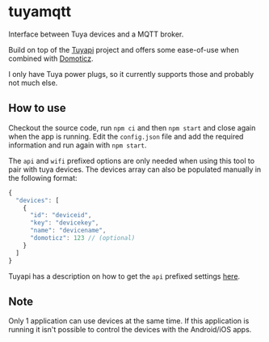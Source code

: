 # tuyamqtt
Interface between Tuya devices and a MQTT broker.

Build on top of the [Tuyapi](https://github.com/codetheweb/tuyapi) project and offers some ease-of-use when combined with [Domoticz](https://www.domoticz.com/).

I only have Tuya power plugs, so it currently supports those and probably not much else.

## How to use
Checkout the source code, run `npm ci` and then `npm start` and close again when the app is running. Edit the `config.json` file and add the required information and run again with `npm start`.

The `api` and `wifi` prefixed options are only needed when using this tool to pair with tuya devices. The devices array can also be populated manually in the following format:

```javascript
{
  "devices": [
    {
      "id": "deviceid",
      "key": "devicekey",
      "name": "devicename",
      "domoticz": 123 // (optional)
    }
  ]
}
```

Tuyapi has a description on how to get the `api` prefixed settings [here](https://github.com/codetheweb/tuyapi/blob/master/docs/SETUP.md).

## Note
Only 1 application can use devices at the same time. If this application is running it isn't possible to control the devices with the Android/iOS apps.
